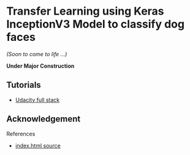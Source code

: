 # Transfer Learning using Keras InceptionV3 Model to classify dog faces


_(Soon to come to life ...)_

__Under Major Construction__

## Tutorials
* [Udacity full stack](https://classroom.udacity.com/courses/ud088/lessons/3593308717/concepts/36245586050923)


## Acknowledgement

References
* [index.html source](https://github.com/ferrygun/AIFlowers2/blob/master/templates/index.html)
